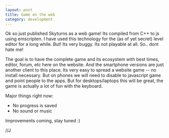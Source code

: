```yaml
---
layout: post
title: Game on the web
category: development
---
```


Ok so just published Skyturns as a web game! Its compiled from C++ to js using emscripten. I have used this technology for the (as of yet secret) level editor for a long while. But! Its very buggy. Its not playable at all. So.. dont hate me!

The goal is to have the complete game and its ecosystem with best times, editor, forum, etc here on the website. And the smartphone versions are just another client to this place. Its very easy to spread a website game -- no install necessary. But on phones we will need to disable to javascript game and point people to the apps. But for desktops/laptops this will be great, the game is actually a lot of fun with the keyboard.

Major things right now:

- No progress is saved
- No sound or music

Improvements coming, stay tuned :)

//J